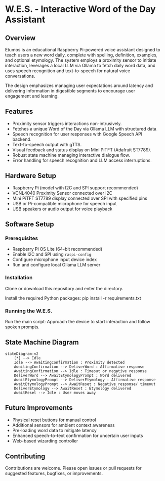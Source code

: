 # W.E.S. - Interactive Word of the Day Assistant

## Overview
Etumos is an educational Raspberry Pi-powered voice assistant designed to teach users a new word daily, complete with spelling, definition, examples, and optional etymology. The system employs a proximity sensor to initiate interaction, leverages a local LLM via Ollama to fetch daily word data, and uses speech recognition and text-to-speech for natural voice conversations.

The design emphasizes managing user expectations around latency and delivering information in digestible segments to encourage user engagement and learning.

## Features
- Proximity sensor triggers interactions non-intrusively.
- Fetches a unique Word of the Day via Ollama LLM with structured data.
- Speech recognition for user responses with Google Speech API backend.
- Text-to-speech output with gTTS.
- Visual feedback and status display on Mini PiTFT (Adafruit ST7789).
- Robust state machine managing interactive dialogue flow.
- Error handling for speech recognition and LLM access interruptions.

## Hardware Setup
- Raspberry Pi (model with I2C and SPI support recommended)
- VCNL4040 Proximity Sensor connected over I2C
- Mini PiTFT ST7789 display connected over SPI with specified pins
- USB or Pi-compatible microphone for speech input
- USB speakers or audio output for voice playback

## Software Setup

### Prerequisites
- Raspberry Pi OS Lite (64-bit recommended)
- Enable I2C and SPI using `raspi-config`
- Configure microphone input device index
- Run and configure local Ollama LLM server

### Installation

Clone or download this repository and enter the directory.

Install the required Python packages:
pip install -r requirements.txt

### Running the W.E.S.

Run the main script: Approach the device to start interaction and follow spoken prompts.

## State Machine Diagram

```mermaid
stateDiagram-v2
    [*] --> Idle
    Idle --> AwaitingConfirmation : Proximity detected
    AwaitingConfirmation --> DeliverWord : Affirmative response
    AwaitingConfirmation --> Idle : Timeout or negative response
    DeliverWord --> AwaitEtymologyPrompt : Word delivered
    AwaitEtymologyPrompt --> DeliverEtymology : Affirmative respomse
    AwaitEtymologyPrompt --> AwaitReset : Negative response/ timeout
    DeliverEtymology --> AwaitReset : Etymology delivered
    AwaitReset --> Idle : User moves away
```

## Future Improvements

- Physical reset buttons for manual control
- Additional sensors for ambient context awareness
- Pre-loading word data to mitigate latency
- Enhanced speech-to-text confirmation for uncertain user inputs
- Web-based wizarding controller

## Contributing

Contributions are welcome. Please open issues or pull requests for suggested features, bugfixes, or improvements.
